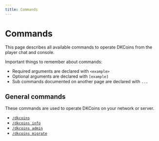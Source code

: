 ```yaml
---
title: Commands
---
```


# Commands

This page describes all available commands to operate DKCoins from the player chat and console.

Important things to remember about commands:

* Required arguments are declared with ```<example>```
* Optional arguments are declared with ```[example]```
* Sub commands documented on another page are declared with ```...```

## General commands
These commands are used to operate DKCoins on your network or server.

* [```/dkcoins```](general-commands.md#dkcoins)
* [```/dkcoins info```](general-commands.md#dkcoins-info)
* [```/dkcoins admin```](general-commands.md#dkcoins-admin)
* [```/dkcoins migrate```](general-commands.md#dkcoins-migrate)
